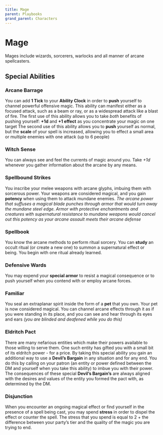 ```yaml
---
title: Mage
parent: Playbooks
grand_parent: Characters
---
```


# Mage
Mages include wizards, sorcerers, warlocks and all manner of arcane spellcasters.

## Special Abilities

### Arcane Barrage
You can add **1 Tick** to your **Ability Clock** in order to **push** yourself to channel powerful offensive magic. This ability can manifest either as a focused attack, such as a beam or ray, or as a widespread attack like a blast of fire.
The first use of this ability allows you to take *both* benefits of pushing yourself: **+1d** and **+1 effect** as you concentrate your magic on one target
The second use of this ability allows you to **push** yourself as normal, but the **scale** of your spell is increased, allowing you to effect a small area or multiple enemies with one attack (up to 6 people)

### Witch Sense
You can always see and feel the currents of magic around you. Take *+1d* whenever you gather information about the arcane by any means.

### Spellbound Strikes
You inscribe your melee weapons with arcane glyphs, imbuing them with sorcerous power. Your weapons are considered magical, and you gain **potency** when using them to attack mundane enemies.
*The arcane power that suffuses a magical blade punches through armor that would turn away the mundane steel edge. Armor with protective enchantments and creatures with supernatural resistance to mundane weapons would cancel out this potency as your arcane assault meets their arcane defense*

### Spellbook
You know the arcane methods to perform ritual sorcery. You can **study** an occult ritual (or create a new one) to summon a supernatural effect or being. You begin with one ritual already learned.

### Defensive Wards
You may expend your **special armor** to resist a magical consequence or to push yourself when you contend with or employ arcane forces.

### Familiar
You seal an extraplanar spirit inside the form of a **pet** that you own. Your pet is now considered magical. You can channel arcane effects through it as if you were standing in its place, and you can see and hear through its eyes and ears *(you are blinded and deafened while you do this)*

### Eldritch Pact
There are many nefarious entities which make their powers available to those willing to serve them. One such entity has gifted you with a small bit of its eldritch power - for a price.
By taking this special ability you gain an additional way to use a **Devil’s Bargain** in any situation and for any end. You do this by calling on your patron (an entity or power defined between the DM and yourself when you take this ability) to imbue you with their power. The consequences of these special **Devil’s Bargain’s** are always aligned with the desires and values of the entity you formed the pact with, as determined by the DM.

### Disjunction
When you encounter an ongoing magical effect or find yourself in the presence of a spell being cast, you may spend **stress** in order to dispel the effect or counter the spell.
The stress that you spend is equal to 2 + the difference between your party’s tier and the quality of the magic you are trying to end.
